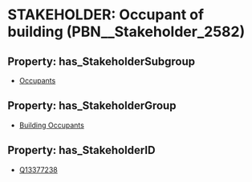 # STAKEHOLDER: __Occupant of building__ (PBN__Stakeholder_2582)

## Property: has_StakeholderSubgroup

* [Occupants](PBN__StakeholderSubgroup_55)

## Property: has_StakeholderGroup

* [Building Occupants](PBN__StakeholderGroup_11)

## Property: has_StakeholderID

* [Q13377238](Q13377238)

